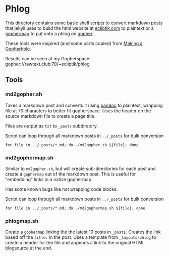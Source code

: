 # Phlog

This directory contains some basic shell scripts to convert markdown posts that jekyll uses to build the html website at [ecliptik.com](https://www.ecliptik.com) to plaintext or a [gophermap](https://en.wikipedia.org/wiki/Gopher_(protocol)#Source_code_of_a_menu) to put onto a phlog on [gopher](https://en.wikipedia.org/wiki/Gopher_(protocol)).

These tools were inspired (and some parts copied) from [Making a Gopherhole](https://johngodlee.github.io/2019/11/20/gopher.html).

Results can be seen at my Gopherspace: gopher://rawtext.club:70/~ecliptik/phlog

## Tools

### md2gopher.sh

Takes a markdown post and converts it using [pandoc](https://pandoc.org) to plaintext, wrapping file at 70 characters to better fit gopherspace. Uses the header on the source markdown file to create a page title.

Files are output as `txt` to `_posts` subdiretory.

Script can loop through all markdown posts in `../_posts` for bulk conversion

```
for file in ../_posts/*.md; do ./md2gopher.sh ${file}; done
```

### md2gophermap.sh

Similar to `md2gopher.sh`, but will create sub-directories for each post and create a `gophermap` out of the markdown post. This is useful for "embedding" links in a native gophermap.

Has some known bugs like not wrapping code blocks.

Script can loop through all markdown posts in `../_posts` for bulk conversion
```
for file in ../_posts/*.md; do ./md2gophermap.sh ${file}; done
```


### phlogmap.sh

Create a `gophermap` linking the the latest 10 posts in `_posts`. Creates the link based off the `title:` in the post. Uses a template from `_layouts/phlog` to create a header for the file and appends a link to the original HTML blogsource at the end.
